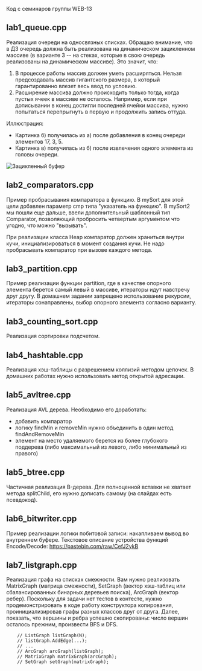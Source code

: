 Код с семинаров группы WEB-13

lab1_queue.cpp
--------------
Реализация очереди на односвязных списках. Обращаю внимание, что в ДЗ очередь должна быть реализована на динамическом зацикленном массиве (в варианте 3 -- на стеках, которые в свою очередь реализованы на динамическом массиве). Это значит, что:
1) В процессе работы массив должен уметь расширяться. Нельзя предсоздавать массив гигантского размера, в который гарантированно влезет весь ввод по условию.
2) Расширение массива должно происходить только тогда, когда пустых ячеек в массиве не осталось. Например, если при дописывании в конец достигли последней ячейки массива, нужно попытаться перепрыгнуть в первую и продолжить запись оттуда.

Иллюстрация:
- Картинка б) получилась из а) после добавления в конец очереди элементов 17, 3, 5.
- Картинка в) получилась из б) после извлечения одного элемента из головы очереди.

![Зацикленный буфер](https://user-images.githubusercontent.com/1894130/194703133-14d6ab57-de4f-4cba-b15d-0bdfe4145b10.png)

lab2_comparators.cpp
--------------------
Пример пробрасывания компаратора в функцию. В mySort для этой цели добавлен параметр cmp типа "указатель на функцию". В mySort2 мы пошли еще дальше, ввели дополнительный шаблонный тип Comparator, позволяющий пробросить четвертым аргументом что угодно, что можно "вызывать".

При реализации класса Heap компаратор должен храниться внутри кучи, инициализироваться в момент создания кучи. Не надо пробрасывать компаратор при вызове каждого метода.

lab3_partition.cpp
------------------
Пример реализации функции partition, где в качестве опорного элемента берется самый левый в массиве, итераторы идут навстречу друг другу. В домашнем задании запрещено использование рекурсии, итераторы сонаправлены, выбор опорного элемента согласно варианту.

lab3_counting_sort.cpp
----------------------
Реализация сортировки подсчетом.

lab4_hashtable.cpp
----------------------
Реализация хэш-таблицы с разрешением коллизий методом цепочек. В домашних работах нужно использовать метод открытой адресации.

lab5_avltree.cpp
----------------------
Реализация AVL дерева. Необходимо его доработать:
  - добавить компаратор
  - логику findMin и removeMin нужно объединить в один метод findAndRemoveMin
  - элемент на место удаляемого берется из более глубокого поддерева (либо максимальный из левого, либо минимальный из правого)

lab5_btree.cpp
----------------------
Частичная реализация B-дерева. Для полноценной вставки не хватает метода splitChild, его нужно дописать самому (на слайдах есть псевдокод).

lab6_bitwriter.cpp
----------------------
Пример реализации логики побитовой записи: накапливаем вывод во внутреннем буфере.
Текстовое описание устройства функций Encode/Decode: https://pastebin.com/raw/CefJ2ykB

lab7_listgraph.cpp
----------------------
Реализация графа на списках смежности. Вам нужно реализовать MatrixGraph (матрица смежности), SetGraph (вектор хэш-таблиц или сбалансированных бинарных деревьев поиска), ArcGraph (вектор ребер). Поскольку для задачи нет тестов в контесте, нужно продемонстрировать в коде работу конструктора копирования, проинициализировав графы разных классов друг от друга. Далее, показать, что вершины и ребра успешно скопированы: число вершин осталось прежним, произвести BFS и DFS.
```
    // ListGraph listGraph(N);
    // listGraph.AddEdge(...);
    // ...
    // ArcGraph arcGraph(listGraph);
    // MatrixGraph matrixGraph(arcGraph);
    // SetGraph setGraph(matrixGraph);
```


